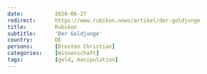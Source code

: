 ```yaml
---
date:          2020-06-27
redirect:      https://www.rubikon.news/artikel/der-goldjunge
title:         Rubikon
subtitle:      'Der Goldjunge'
country:       DE
persons:       [Drosten Christian]
categories:    [Wissenschaft]
tags:          [geld, manipulation]
---
```

